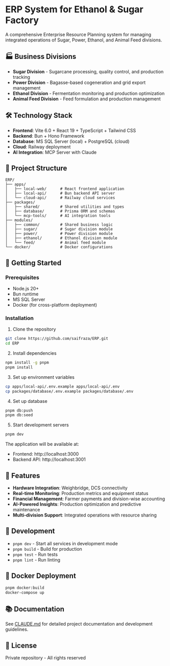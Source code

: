 # ERP System for Ethanol & Sugar Factory

A comprehensive Enterprise Resource Planning system for managing integrated operations of Sugar, Power, Ethanol, and Animal Feed divisions.

## 🏭 Business Divisions

- **Sugar Division** - Sugarcane processing, quality control, and production tracking
- **Power Division** - Bagasse-based cogeneration and grid export management  
- **Ethanol Division** - Fermentation monitoring and production optimization
- **Animal Feed Division** - Feed formulation and production management

## 🛠 Technology Stack

- **Frontend**: Vite 6.0 + React 19 + TypeScript + Tailwind CSS
- **Backend**: Bun + Hono Framework
- **Database**: MS SQL Server (local) + PostgreSQL (cloud)
- **Cloud**: Railway deployment
- **AI Integration**: MCP Server with Claude

## 📁 Project Structure

```
ERP/
├── apps/
│   ├── local-web/      # React frontend application
│   ├── local-api/      # Bun backend API server
│   └── cloud-api/      # Railway cloud services
├── packages/
│   ├── shared/         # Shared utilities and types
│   ├── database/       # Prisma ORM and schemas
│   └── mcp-tools/      # AI integration tools
├── modules/
│   ├── common/         # Shared business logic
│   ├── sugar/          # Sugar division module
│   ├── power/          # Power division module
│   ├── ethanol/        # Ethanol division module
│   └── feed/           # Animal feed module
└── docker/             # Docker configurations
```

## 🚀 Getting Started

### Prerequisites

- Node.js 20+
- Bun runtime
- MS SQL Server
- Docker (for cross-platform deployment)

### Installation

1. Clone the repository
```bash
git clone https://github.com/saifraza/ERP.git
cd ERP
```

2. Install dependencies
```bash
npm install -g pnpm
pnpm install
```

3. Set up environment variables
```bash
cp apps/local-api/.env.example apps/local-api/.env
cp packages/database/.env.example packages/database/.env
```

4. Set up database
```bash
pnpm db:push
pnpm db:seed
```

5. Start development servers
```bash
pnpm dev
```

The application will be available at:
- Frontend: http://localhost:3000
- Backend API: http://localhost:3001

## 🔑 Features

- **Hardware Integration**: Weighbridge, DCS connectivity
- **Real-time Monitoring**: Production metrics and equipment status
- **Financial Management**: Farmer payments and division-wise accounting
- **AI-Powered Insights**: Production optimization and predictive maintenance
- **Multi-division Support**: Integrated operations with resource sharing

## 📝 Development

- `pnpm dev` - Start all services in development mode
- `pnpm build` - Build for production
- `pnpm test` - Run tests
- `pnpm lint` - Run linting

## 🐳 Docker Deployment

```bash
pnpm docker:build
docker-compose up
```

## 📚 Documentation

See [CLAUDE.md](./CLAUDE.md) for detailed project documentation and development guidelines.

## 📄 License

Private repository - All rights reserved